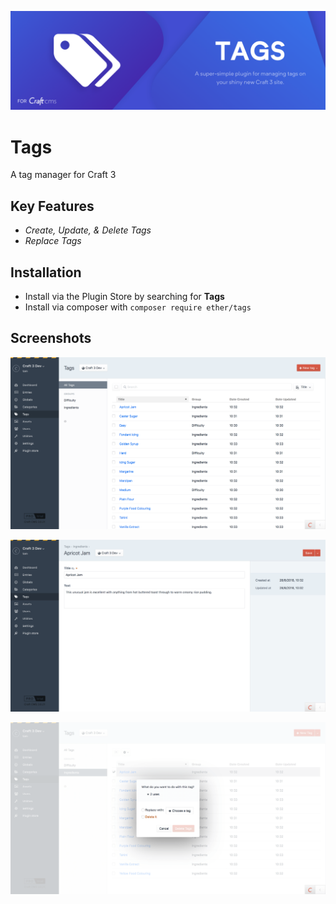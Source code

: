 ![Tags](./resources/tags-banner.png)

# Tags
A tag manager for Craft 3

## Key Features

- *Create, Update, & Delete Tags*
- *Replace Tags*

## Installation

- Install via the Plugin Store by searching for **Tags**
- Install via composer with `composer require ether/tags`

## Screenshots

![Tags Index](./resources/index.png)

![Edit Tag](./resources/edit.png)

![Replace Tag](./resources/replace.png)
